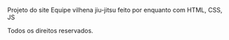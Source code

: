 Projeto do site Equipe vilhena jiu-jitsu
feito por enquanto com HTML, CSS, JS

Todos os direitos reservados.

